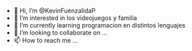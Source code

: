 - 👋 Hi, I’m @KevinFuenzalidaP
- 👀 I’m interested in  los  videojuegos  y familia
- 🌱 I’m currently learning  programacion en distintos lenguajes
- 💞️ I’m looking to collaborate on ...
- 📫 How to reach me ...

<!---
KevinFuenzalidaP/KevinFuenzalidaP is a ✨ special ✨ repository because its `README.md` (this file) appears on your GitHub profile.
You can click the Preview link to take a look at your changes.
--->
